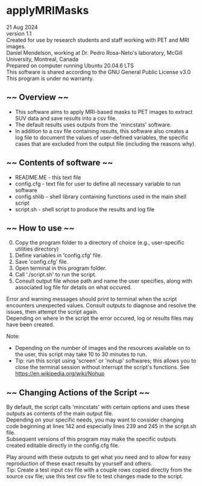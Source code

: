 # applyMRIMasks<br>
21 Aug 2024 <br>
version 1.1 <br>
Created for use by research students and staff working with PET and MRI images. <br>
Daniel Mendelson, working at Dr. Pedro Rosa-Neto's laboratory, McGill University, Montreal, Canada <br>
Prepared on computer running Ubuntu 20.04.6 LTS <br>
This software is shared according to the GNU General Public License v3.0 <br>
This program is under no warranty.<br>

## ~~ Overview ~~<br>
* This software aims to apply MRI-based masks to PET images to extract SUV data and save results into a csv file.
* The default results uses outputs from the 'mincstats' software.
* In addition to a csv file containing results, this software also creates a log file to document the values of user-defined variables, the specific cases that are excluded from the output file (including the reasons why). 


## ~~ Contents of software ~~<br>
* README.ME	- this text file
* config.cfg	- text file for user to define all necessary variable to run software
* config.shlib	- shell library containing functions used in the main shell script
* script.sh	- shell script to produce the results and log file   

## ~~ How to use ~~<br>
0. Copy the program folder to a directory of choice (e.g., user-specific utilities directory)<br>
1. Define variables in 'config.cfg' file.<br>
2. Save 'config.cfg' file.<br>
3. Open terminal in this program folder.<br>
4. Call './script.sh' to run the script.<br>
5. Consult output file whose path and name the user specifies, along with associated log file for details on what occured.

Error and warning messages should print to terminal when the script encounters unexpected values. Consult outputs to diagnose and resolve the issues, then attempt the script again.<br> 
Depending on where in the script the error occured, log or results files may have been created.
 
Note:<br>
* Depending on the number of images and the resources available on to the user, this script may take 10 to 30 minutes to run. 
* Tip: run this script using 'screen' or 'nohup' softwares; this allows you to close the terminal session without interrupt the script's functions. See https://en.wikipedia.org/wiki/Nohup
	
	
## ~~ Changing Actions of the Script ~~
By default, the script calls 'mincstats' with certain options and uses these outputs as contents of the main output file. <br>
Depending on your specific needs, you may want to consider changing code beginning at lines 142 and especially lines 239 and 245 in the script.sh file. <br>
Subsequent versions of this program may make the specific outputs created editable directly in the config.cfg file. <br>


Play around with these outputs to get what you need and to allow for easy reproduction of these exact results by yourself and others. <br>
Tip: Create a test input csv file with a couple rows copied directly from the source csv file; use this test csv file to test changes made to the script.
